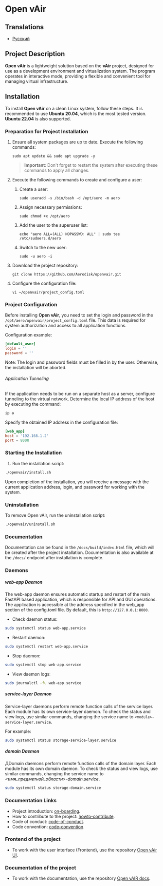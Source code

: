 # Open vAir

## Translations

- [Русский](README.ru.md)

## Project Description

**Open vAir** is a lightweight solution based on the **vAir** project,
designed for use as a development environment and virtualization system. The
program operates in interactive mode, providing a flexible and convenient
tool for managing virtual infrastructure.

## Installation

To install **Open vAir** on a clean Linux system, follow these steps. It is
recommended to use **Ubuntu 20.04**, which is the most tested version.
**Ubuntu 22.04** is also supported.

### Preparation for Project Installation

1. Ensure all system packages are up to date. Execute the following commands:

    ```shell
    sudo apt update && sudo apt upgrade -y
    ```
    > **Important**: Don't forget to restart the system after executing these
    commands to apply all changes.

2. Execute the following commands to create and configure a user:

    1. Create a user:

        ```shell
        sudo useradd -s /bin/bash -d /opt/aero -m aero
        ```

    2. Assign necessary permissions:

        ```shell
        sudo chmod +x /opt/aero
        ```

    3. Add the user to the superuser list:

        ```shell
        echo "aero ALL=(ALL) NOPASSWD: ALL" | sudo tee /etc/sudoers.d/aero
        ```

    4. Switch to the new user:

        ```shell
        sudo -u aero -i
        ```

3. Download the project repository:

    ```shell
    git clone https://github.com/Aerodisk/openvair.git
    ```

4. Configure the configuration file:

    ```shell
    vi ~/openvair/project_config.toml
    ```

### Project Configuration

Before installing **Open vAir**, you need to set the login and password in
the `/opt/aero/openvair/project_config.toml` file. This data is required for
system authorization and access to all application functions.

Configuration example:

```toml
[default_user]
login = ''
password = ''
```

Note: The login and password fields must be filled in by the user. Otherwise,
the installation will be aborted.

###### Application Tunneling
If the application needs to be run on a separate host as a server, configure
tunneling to the virtual network. Determine the local IP address of the host
by executing the command:

```bash
ip a
```

Specify the obtained IP address in the configuration file:

```toml
[web_app]
host = '192.168.1.2'
port = 8000
```

### Starting the Installation
1. Run the installation script:
```bash
./openvair/install.sh
```

Upon completion of the installation, you will receive a message with the
current application address, login, and password for working with the system.

### Uninstallation
To remove Open vAir, run the uninstallation script:
```bash
./openvair/uninstall.sh
```

### Documentation
Documentation can be found in the `/docs/build/index.html` file, which will be
created after the project installation. Documentation is also available at
the `/docs/` endpoint after installation is complete.

### Daemons

##### *web-app* Daemon
The web-app daemon ensures automatic startup and restart of the main FastAPI
based application, which is responsible for API and GUI operations. The
application is accessible at the address specified in the web_app section of
the config.toml file. By default, this is  `http://127.0.0.1:8000`.

* Check daemon status:
```bash
sudo systemctl status web-app.service
```
* Restart daemon:
```bash
sudo systemctl restart web-app.service
```
* Stop daemon:
```bash
sudo systemctl stop web-app.service
```
* View daemon logs:
```bash
sudo journalctl -fu web-app.service
```

##### *service-layer* Daemon
Service-layer daemons perform remote function calls of the service layer.
Each module has its own service-layer daemon. To check the status and view
logs, use similar commands, changing the service name to
`<module>-service-layer.service`.

For example:
```bash
sudo systemctl status storage-service-layer.service
```

##### *domain* Daemon
ДDomain daemons perform remote function calls of the domain layer. Each
module has its own domain daemon. To check the status and view logs, use
similar commands, changing the service name to
*<имя_предметной_области>-domain.service*.
```bash
sudo systemctl status storage-domain.service
```

### Documentation Links
* Project introduction: [on-boarding](ONBOARDING.md).
* How to contribute to the project:  [howto-contribute](CONTRIBUTING.md).
* Code of conduct: [code-of-conduct](CODE_OF_CONDUCT.md).
* Code convention: [code-convention](CODE_CONVENTION.md).

### Frontend of the project
* To work with the user interface (Frontend), use the repository [Open vAir UI](https://github.com/Aerodisk/Open-vAIR-UI).

### Documentation of the project
* To work with the documentation, use the repository [Open vAIR docs](https://github.com/Aerodisk/openvair-docs).
